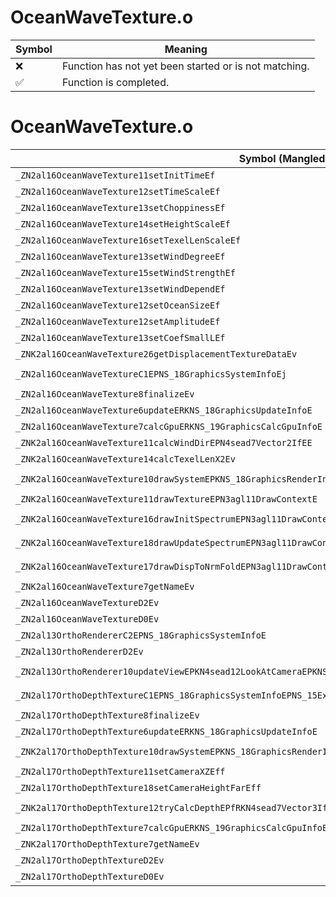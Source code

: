# OceanWaveTexture.o
| Symbol | Meaning 
| ------------- | ------------- 
| :x: | Function has not yet been started or is not matching. 
| :white_check_mark: | Function is completed. 


# OceanWaveTexture.o
| Symbol (Mangled) | Symbol (Demangled) | Decompiled? |
| ------------- |  ------------- | ------------- |
| `_ZN2al16OceanWaveTexture11setInitTimeEf` | `al::OceanWaveTexture::setInitTime(float)` | :x: |
| `_ZN2al16OceanWaveTexture12setTimeScaleEf` | `al::OceanWaveTexture::setTimeScale(float)` | :x: |
| `_ZN2al16OceanWaveTexture13setChoppinessEf` | `al::OceanWaveTexture::setChoppiness(float)` | :x: |
| `_ZN2al16OceanWaveTexture14setHeightScaleEf` | `al::OceanWaveTexture::setHeightScale(float)` | :x: |
| `_ZN2al16OceanWaveTexture16setTexelLenScaleEf` | `al::OceanWaveTexture::setTexelLenScale(float)` | :x: |
| `_ZN2al16OceanWaveTexture13setWindDegreeEf` | `al::OceanWaveTexture::setWindDegree(float)` | :x: |
| `_ZN2al16OceanWaveTexture15setWindStrengthEf` | `al::OceanWaveTexture::setWindStrength(float)` | :x: |
| `_ZN2al16OceanWaveTexture13setWindDependEf` | `al::OceanWaveTexture::setWindDepend(float)` | :x: |
| `_ZN2al16OceanWaveTexture12setOceanSizeEf` | `al::OceanWaveTexture::setOceanSize(float)` | :x: |
| `_ZN2al16OceanWaveTexture12setAmplitudeEf` | `al::OceanWaveTexture::setAmplitude(float)` | :x: |
| `_ZN2al16OceanWaveTexture13setCoefSmallLEf` | `al::OceanWaveTexture::setCoefSmallL(float)` | :x: |
| `_ZNK2al16OceanWaveTexture26getDisplacementTextureDataEv` | `al::OceanWaveTexture::getDisplacementTextureData(void)const` | :x: |
| `_ZN2al16OceanWaveTextureC1EPNS_18GraphicsSystemInfoEj` | `al::OceanWaveTexture::OceanWaveTexture(al::GraphicsSystemInfo *,unsigned int)` | :x: |
| `_ZN2al16OceanWaveTexture8finalizeEv` | `al::OceanWaveTexture::finalize(void)` | :x: |
| `_ZN2al16OceanWaveTexture6updateERKNS_18GraphicsUpdateInfoE` | `al::OceanWaveTexture::update(al::GraphicsUpdateInfo const&)` | :x: |
| `_ZN2al16OceanWaveTexture7calcGpuERKNS_19GraphicsCalcGpuInfoE` | `al::OceanWaveTexture::calcGpu(al::GraphicsCalcGpuInfo const&)` | :x: |
| `_ZNK2al16OceanWaveTexture11calcWindDirEPN4sead7Vector2IfEE` | `al::OceanWaveTexture::calcWindDir(sead::Vector2<float> *)const` | :x: |
| `_ZNK2al16OceanWaveTexture14calcTexelLenX2Ev` | `al::OceanWaveTexture::calcTexelLenX2(void)const` | :x: |
| `_ZNK2al16OceanWaveTexture10drawSystemEPKNS_18GraphicsRenderInfoE` | `al::OceanWaveTexture::drawSystem(al::GraphicsRenderInfo const*)const` | :x: |
| `_ZNK2al16OceanWaveTexture11drawTextureEPN3agl11DrawContextE` | `al::OceanWaveTexture::drawTexture(agl::DrawContext *)const` | :x: |
| `_ZNK2al16OceanWaveTexture16drawInitSpectrumEPN3agl11DrawContextEPNS1_12RenderBufferE` | `al::OceanWaveTexture::drawInitSpectrum(agl::DrawContext *,agl::RenderBuffer *)const` | :x: |
| `_ZNK2al16OceanWaveTexture18drawUpdateSpectrumEPN3agl11DrawContextEPNS1_12RenderBufferEPNS1_11TextureDataE` | `al::OceanWaveTexture::drawUpdateSpectrum(agl::DrawContext *,agl::RenderBuffer *,agl::TextureData *)const` | :x: |
| `_ZNK2al16OceanWaveTexture17drawDispToNrmFoldEPN3agl11DrawContextEPNS1_12RenderBufferE` | `al::OceanWaveTexture::drawDispToNrmFold(agl::DrawContext *,agl::RenderBuffer *)const` | :x: |
| `_ZNK2al16OceanWaveTexture7getNameEv` | `al::OceanWaveTexture::getName(void)const` | :x: |
| `_ZN2al16OceanWaveTextureD2Ev` | `al::OceanWaveTexture::~OceanWaveTexture()` | :x: |
| `_ZN2al16OceanWaveTextureD0Ev` | `al::OceanWaveTexture::~OceanWaveTexture()` | :x: |
| `_ZN2al13OrthoRendererC2EPNS_18GraphicsSystemInfoE` | `al::OrthoRenderer::OrthoRenderer(al::GraphicsSystemInfo *)` | :x: |
| `_ZN2al13OrthoRendererD2Ev` | `al::OrthoRenderer::~OrthoRenderer()` | :x: |
| `_ZN2al13OrthoRenderer10updateViewEPKN4sead12LookAtCameraEPKNS1_15OrthoProjectionE` | `al::OrthoRenderer::updateView(sead::LookAtCamera const*,sead::OrthoProjection const*)` | :x: |
| `_ZN2al17OrthoDepthTextureC1EPNS_18GraphicsSystemInfoEPNS_15ExecuteDirectorERKN4sead7Vector2IfEE` | `al::OrthoDepthTexture::OrthoDepthTexture(al::GraphicsSystemInfo *,al::ExecuteDirector *,sead::Vector2<float> const&)` | :x: |
| `_ZN2al17OrthoDepthTexture8finalizeEv` | `al::OrthoDepthTexture::finalize(void)` | :x: |
| `_ZN2al17OrthoDepthTexture6updateERKNS_18GraphicsUpdateInfoE` | `al::OrthoDepthTexture::update(al::GraphicsUpdateInfo const&)` | :x: |
| `_ZNK2al17OrthoDepthTexture10drawSystemEPKNS_18GraphicsRenderInfoE` | `al::OrthoDepthTexture::drawSystem(al::GraphicsRenderInfo const*)const` | :x: |
| `_ZN2al17OrthoDepthTexture11setCameraXZEff` | `al::OrthoDepthTexture::setCameraXZ(float,float)` | :x: |
| `_ZN2al17OrthoDepthTexture18setCameraHeightFarEff` | `al::OrthoDepthTexture::setCameraHeightFar(float,float)` | :x: |
| `_ZNK2al17OrthoDepthTexture12tryCalcDepthEPfRKN4sead7Vector3IfEE` | `al::OrthoDepthTexture::tryCalcDepth(float *,sead::Vector3<float> const&)const` | :x: |
| `_ZN2al17OrthoDepthTexture7calcGpuERKNS_19GraphicsCalcGpuInfoE` | `al::OrthoDepthTexture::calcGpu(al::GraphicsCalcGpuInfo const&)` | :x: |
| `_ZNK2al17OrthoDepthTexture7getNameEv` | `al::OrthoDepthTexture::getName(void)const` | :x: |
| `_ZN2al17OrthoDepthTextureD2Ev` | `al::OrthoDepthTexture::~OrthoDepthTexture()` | :x: |
| `_ZN2al17OrthoDepthTextureD0Ev` | `al::OrthoDepthTexture::~OrthoDepthTexture()` | :x: |
